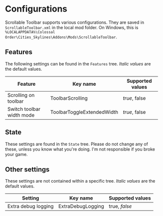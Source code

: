 # Configurations

Scrollable Toolbar supports various configurations. They are saved in
`ScrollableToolbar.xml` in the
local mod folder. On Windows, this is
`%LOCALAPPDATA%\Colossal Order\Cities_Skylines\Addons\Mods\ScrollableToolbar`.

## Features
The following settings can be found in the `Features` tree. *Italic values* are
the default values.

 Feature                   | Key name                   | Supported values
 ------------------------- | -------------------------- | ----------------
 Scrolling on toolbar      | ToolbarScrolling           | *true*, false
 Switch toolbar width mode | ToolbarToggleExtendedWidth | *true*, false

## State
These settings are found in the `State` tree. Please do not change any of these,
unless you know what you're doing. I'm not responsible if you broke your game.

## Other settings
These settings are not contained within a specific tree. *Italic values* are the
default values.

 Setting             | Key name          | Supported values
 ------------------- | ----------------- | ----------------
 Extra debug logging | ExtraDebugLogging | true, *false*
